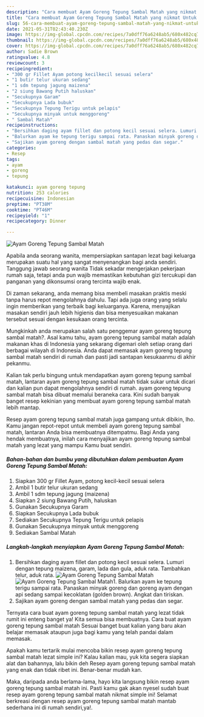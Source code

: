```yaml
---
description: "Cara membuat Ayam Goreng Tepung Sambal Matah yang nikmat Untuk Jualan"
title: "Cara membuat Ayam Goreng Tepung Sambal Matah yang nikmat Untuk Jualan"
slug: 56-cara-membuat-ayam-goreng-tepung-sambal-matah-yang-nikmat-untuk-jualan
date: 2021-05-31T02:43:40.230Z
image: https://img-global.cpcdn.com/recipes/7a0dff76a6248ab5/680x482cq70/ayam-goreng-tepung-sambal-matah-foto-resep-utama.jpg
thumbnail: https://img-global.cpcdn.com/recipes/7a0dff76a6248ab5/680x482cq70/ayam-goreng-tepung-sambal-matah-foto-resep-utama.jpg
cover: https://img-global.cpcdn.com/recipes/7a0dff76a6248ab5/680x482cq70/ayam-goreng-tepung-sambal-matah-foto-resep-utama.jpg
author: Sadie Brown
ratingvalue: 4.8
reviewcount: 3
recipeingredient:
- "300 gr Fillet Ayam potong kecilkecil sesuai selera"
- "1 butir telur ukuran sedang"
- "1 sdm tepung jagung maizena"
- "2 siung Bawang Putih haluskan"
- "Secukupnya Garam"
- "Secukupnya Lada bubuk"
- "Secukupnya Tepung Terigu untuk pelapis"
- "Secukupnya minyak untuk menggoreng"
- " Sambal Matah"
recipeinstructions:
- "Bersihkan daging ayam fillet dan potong kecil sesuai selera. Lumuri dengan tepung maizena, garam, lada dan gula, aduk rata. Tambahkan telur, aduk rata."
- "Balurkan ayam ke tepung terigu sampai rata. Panaskan minyak goreng dan goreng ayam dengan api sedang sampai kecoklatan (golden brown). Angkat dan tiriskan."
- "Sajikan ayam goreng dengan sambal matah yang pedas dan segar."
categories:
- Resep
tags:
- ayam
- goreng
- tepung

katakunci: ayam goreng tepung 
nutrition: 253 calories
recipecuisine: Indonesian
preptime: "PT38M"
cooktime: "PT46M"
recipeyield: "1"
recipecategory: Dinner

---
```



![Ayam Goreng Tepung Sambal Matah](https://img-global.cpcdn.com/recipes/7a0dff76a6248ab5/680x482cq70/ayam-goreng-tepung-sambal-matah-foto-resep-utama.jpg)

Apabila anda seorang wanita, mempersiapkan santapan lezat bagi keluarga merupakan suatu hal yang sangat menyenangkan bagi anda sendiri. Tanggung jawab seorang  wanita Tidak sekadar mengerjakan pekerjaan rumah saja, tetapi anda pun wajib memastikan kebutuhan gizi tercukupi dan panganan yang dikonsumsi orang tercinta wajib enak.

Di zaman  sekarang, anda memang bisa membeli masakan praktis meski tanpa harus repot mengolahnya dahulu. Tapi ada juga orang yang selalu ingin memberikan yang terbaik bagi keluarganya. Karena, menyajikan masakan sendiri jauh lebih higienis dan bisa menyesuaikan makanan tersebut sesuai dengan kesukaan orang tercinta. 



Mungkinkah anda merupakan salah satu penggemar ayam goreng tepung sambal matah?. Asal kamu tahu, ayam goreng tepung sambal matah adalah makanan khas di Indonesia yang sekarang digemari oleh setiap orang dari berbagai wilayah di Indonesia. Anda dapat memasak ayam goreng tepung sambal matah sendiri di rumah dan pasti jadi santapan kesukaanmu di akhir pekanmu.

Kalian tak perlu bingung untuk mendapatkan ayam goreng tepung sambal matah, lantaran ayam goreng tepung sambal matah tidak sukar untuk dicari dan kalian pun dapat mengolahnya sendiri di rumah. ayam goreng tepung sambal matah bisa dibuat memalui beraneka cara. Kini sudah banyak banget resep kekinian yang membuat ayam goreng tepung sambal matah lebih mantap.

Resep ayam goreng tepung sambal matah juga gampang untuk dibikin, lho. Kamu jangan repot-repot untuk membeli ayam goreng tepung sambal matah, lantaran Anda bisa membuatnya ditempatmu. Bagi Anda yang hendak membuatnya, inilah cara menyajikan ayam goreng tepung sambal matah yang lezat yang mampu Kamu buat sendiri.

<!--inarticleads1-->

##### Bahan-bahan dan bumbu yang dibutuhkan dalam pembuatan Ayam Goreng Tepung Sambal Matah:

1. Siapkan 300 gr Fillet Ayam, potong kecil-kecil sesuai selera
1. Ambil 1 butir telur ukuran sedang
1. Ambil 1 sdm tepung jagung (maizena)
1. Siapkan 2 siung Bawang Putih, haluskan
1. Gunakan Secukupnya Garam
1. Siapkan Secukupnya Lada bubuk
1. Sediakan Secukupnya Tepung Terigu untuk pelapis
1. Gunakan Secukupnya minyak untuk menggoreng
1. Sediakan  Sambal Matah




<!--inarticleads2-->

##### Langkah-langkah menyiapkan Ayam Goreng Tepung Sambal Matah:

1. Bersihkan daging ayam fillet dan potong kecil sesuai selera. Lumuri dengan tepung maizena, garam, lada dan gula, aduk rata. Tambahkan telur, aduk rata.
<img src="https://img-global.cpcdn.com/steps/f81fe3aec35f58d8/160x128cq70/ayam-goreng-tepung-sambal-matah-langkah-memasak-1-foto.jpg" alt="Ayam Goreng Tepung Sambal Matah"><img src="https://img-global.cpcdn.com/steps/bac879d861521cf6/160x128cq70/ayam-goreng-tepung-sambal-matah-langkah-memasak-1-foto.jpg" alt="Ayam Goreng Tepung Sambal Matah">1. Balurkan ayam ke tepung terigu sampai rata. Panaskan minyak goreng dan goreng ayam dengan api sedang sampai kecoklatan (golden brown). Angkat dan tiriskan.
1. Sajikan ayam goreng dengan sambal matah yang pedas dan segar.




Ternyata cara buat ayam goreng tepung sambal matah yang lezat tidak rumit ini enteng banget ya! Kita semua bisa membuatnya. Cara buat ayam goreng tepung sambal matah Sesuai banget buat kalian yang baru akan belajar memasak ataupun juga bagi kamu yang telah pandai dalam memasak.

Apakah kamu tertarik mulai mencoba bikin resep ayam goreng tepung sambal matah lezat simple ini? Kalau kalian mau, yuk kita segera siapkan alat dan bahannya, lalu bikin deh Resep ayam goreng tepung sambal matah yang enak dan tidak ribet ini. Benar-benar mudah kan. 

Maka, daripada anda berlama-lama, hayo kita langsung bikin resep ayam goreng tepung sambal matah ini. Pasti kamu gak akan nyesel sudah buat resep ayam goreng tepung sambal matah nikmat simple ini! Selamat berkreasi dengan resep ayam goreng tepung sambal matah mantab sederhana ini di rumah sendiri,ya!.

